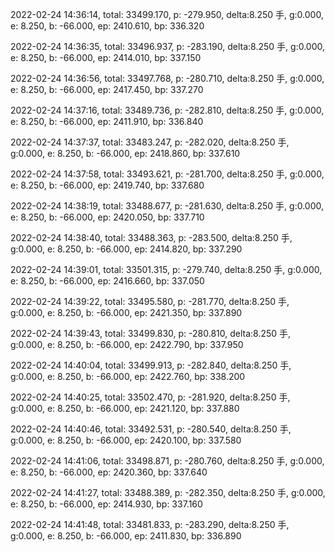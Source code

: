 2022-02-24 14:36:14, total: 33499.170, p: -279.950, delta:8.250 手, g:0.000, e: 8.250, b: -66.000, ep: 2410.610, bp: 336.320

2022-02-24 14:36:35, total: 33496.937, p: -283.190, delta:8.250 手, g:0.000, e: 8.250, b: -66.000, ep: 2414.010, bp: 337.150

2022-02-24 14:36:56, total: 33497.768, p: -280.710, delta:8.250 手, g:0.000, e: 8.250, b: -66.000, ep: 2417.450, bp: 337.270

2022-02-24 14:37:16, total: 33489.736, p: -282.810, delta:8.250 手, g:0.000, e: 8.250, b: -66.000, ep: 2411.910, bp: 336.840

2022-02-24 14:37:37, total: 33483.247, p: -282.020, delta:8.250 手, g:0.000, e: 8.250, b: -66.000, ep: 2418.860, bp: 337.610

2022-02-24 14:37:58, total: 33493.621, p: -281.700, delta:8.250 手, g:0.000, e: 8.250, b: -66.000, ep: 2419.740, bp: 337.680

2022-02-24 14:38:19, total: 33488.677, p: -281.630, delta:8.250 手, g:0.000, e: 8.250, b: -66.000, ep: 2420.050, bp: 337.710

2022-02-24 14:38:40, total: 33488.363, p: -283.500, delta:8.250 手, g:0.000, e: 8.250, b: -66.000, ep: 2414.820, bp: 337.290

2022-02-24 14:39:01, total: 33501.315, p: -279.740, delta:8.250 手, g:0.000, e: 8.250, b: -66.000, ep: 2416.660, bp: 337.050

2022-02-24 14:39:22, total: 33495.580, p: -281.770, delta:8.250 手, g:0.000, e: 8.250, b: -66.000, ep: 2421.350, bp: 337.890

2022-02-24 14:39:43, total: 33499.830, p: -280.810, delta:8.250 手, g:0.000, e: 8.250, b: -66.000, ep: 2422.790, bp: 337.950

2022-02-24 14:40:04, total: 33499.913, p: -282.840, delta:8.250 手, g:0.000, e: 8.250, b: -66.000, ep: 2422.760, bp: 338.200

2022-02-24 14:40:25, total: 33502.470, p: -281.920, delta:8.250 手, g:0.000, e: 8.250, b: -66.000, ep: 2421.120, bp: 337.880

2022-02-24 14:40:46, total: 33492.531, p: -280.540, delta:8.250 手, g:0.000, e: 8.250, b: -66.000, ep: 2420.100, bp: 337.580

2022-02-24 14:41:06, total: 33498.871, p: -280.760, delta:8.250 手, g:0.000, e: 8.250, b: -66.000, ep: 2420.360, bp: 337.640

2022-02-24 14:41:27, total: 33488.389, p: -282.350, delta:8.250 手, g:0.000, e: 8.250, b: -66.000, ep: 2414.930, bp: 337.160

2022-02-24 14:41:48, total: 33481.833, p: -283.290, delta:8.250 手, g:0.000, e: 8.250, b: -66.000, ep: 2411.830, bp: 336.890